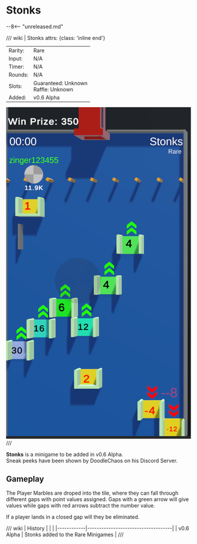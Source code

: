 # Stonks

--8<-- "unreleased.md"

/// wiki | Stonks
    attrs: {class: 'inline end'}

|         |                                         |
|---------|-----------------------------------------|
| Rarity: | Rare                                    |
| Input:  | N/A                                     |
| Timer:  | N/A                                     |
| Rounds: | N/A                                     |
| Slots:  | Guaranteed: Unknown<br>Raffle: Unknown  |
| Added:  | v0.6 Alpha                              |

![stonks](../../assets/images/minigames/stonks.png)
///

**Stonks** is a minigame to be added in v0.6 Alpha.  
Sneak peeks have been shown by DoodleChaos on his Discord Server.

## Gameplay

The Player Marbles are droped into the tile, where they can fall through different gaps with point values assigned. Gaps with a green arrow will give values while gaps with red arrows subtract the number value.

If a player lands in a closed gap will they be eliminated.

/// wiki | History
|            |                                    |
|------------|------------------------------------|
| v0.6 Alpha | Stonks added to the Rare Minigames |
///
